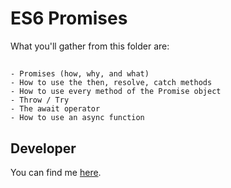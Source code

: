 # ES6 Promises  
What you'll gather from this folder are:  
##
    - Promises (how, why, and what)  
    - How to use the then, resolve, catch methods  
    - How to use every method of the Promise object  
    - Throw / Try  
    - The await operator  
    - How to use an async function  
##
## Developer
You can find me [here](https://neshkibet.vercel.app).
